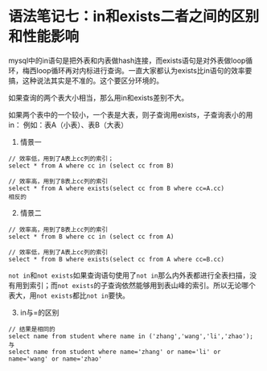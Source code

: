 # 语法笔记七：in和exists二者之间的区别和性能影响

mysql中的in语句是把外表和内表做hash连接，而exists语句是对外表做loop循环，梅西loop循环再对内标进行查询。一直大家都认为exists比in语句的效率要搞，这种说法其实是不准的。这个要区分环境的。

如果查询的两个表大小相当，那么用in和exists差别不大。

如果两个表中的一个较小，一个表是大表，则子查询用exists，子查询表小的用in：
例如：表A（小表）、表B（大表）

1. 情景一

```
// 效率低，用到了A表上cc列的索引；
select * from A where cc in (select cc from B)

// 效率高，用到了B表上cc列的索引
select * from A where exists(select cc from B where cc=A.cc)
相反的
```

2. 情景二

```
// 效率高，用到了B表上cc列的索引
select * from B where cc in (select cc from A)

// 效率低，用到了A表上cc列的索引
select * from B where exists(select cc from A where cc=B.cc)
```


`not in`和`not exists`如果查询语句使用了`not in`那么内外表都进行全表扫描，没有用到索引；而`not exists`的子查询依然能够用到表山峰的索引。所以无论哪个表大，用`not exists`都比`not in`要快。

3. in与=的区别

```
// 结果是相同的
select name from student where name in ('zhang','wang','li','zhao');
与
select name from student where name='zhang' or name='li' or name='wang' or name='zhao'
```

